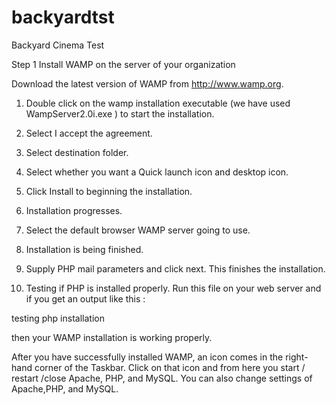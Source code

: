 # backyardtst
Backyard Cinema Test

Step 1 Install WAMP on the server of your organization

 Download the latest version of WAMP from http://www.wamp.org.

1. Double click on the wamp installation executable (we have used WampServer2.0i.exe ) to start the installation.

2. Select I accept the agreement.

3. Select destination folder.
4. Select whether you want a Quick launch icon and desktop icon.
5. Click Install to beginning the installation.
6. Installation progresses.
7. Select the default browser WAMP server going to use.
8. Installation is being finished.
9. Supply PHP mail parameters and click next. This finishes the installation.
10. Testing if PHP is installed properly.
Run this file on your web server and if you get an output like this :

testing php installation
 
then your WAMP installation  is working properly.

After you have successfully installed WAMP, an icon comes in the right-hand corner of the Taskbar. Click on that icon and from here you start / restart /close Apache, PHP, and MySQL. You can also change settings of Apache,PHP, and MySQL.

